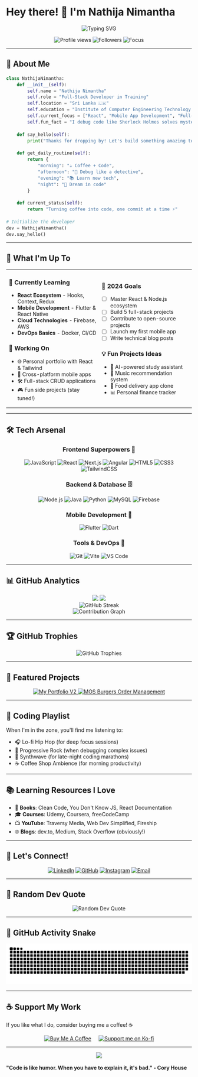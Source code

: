 # Hey there! 👋 I'm Nathija Nimantha

<div align="center">
  <img src="https://readme-typing-svg.herokuapp.com?font=Fira+Code&size=28&duration=3000&pause=1000&color=00D9FF&center=true&vCenter=true&width=800&lines=👨‍💻+Full-Stack+Developer;💼+Open+to+Work+%7C+Remote+%7C+Freelance;⚛️+React+%26+Flutter+Developer;📱+Mobile+App+Developer;🧠+Always+Learning+and+Building;🌐+Passionate+about+Clean+UI+%2B+UX" alt="Typing SVG" />
</div>


<p align="center">
  <img src="https://komarev.com/ghpvc/?username=nathija-nimantha&label=Profile%20views&color=brightgreen&style=for-the-badge" alt="Profile views" />
  <img src="https://img.shields.io/github/followers/nathija-nimantha?label=Followers&style=for-the-badge&color=blue" alt="Followers" />
  <img src="https://img.shields.io/badge/Focus-Full%20Stack%20Development-brightgreen?style=for-the-badge" alt="Focus" />
</p>

---

## 🚀 About Me

```python
class NathijaNimantha:
    def __init__(self):
        self.name = "Nathija Nimantha"
        self.role = "Full-Stack Developer in Training"
        self.location = "Sri Lanka 🇱🇰"
        self.education = "Institute of Computer Engineering Technology (iCET)"
        self.current_focus = ["React", "Mobile App Development", "Full-Stack Magic"]
        self.fun_fact = "I debug code like Sherlock Holmes solves mysteries 🕵️‍♂️"
        
    def say_hello(self):
        print("Thanks for dropping by! Let's build something amazing together! 🚀")
    
    def get_daily_routine(self):
        return {
            "morning": "☕ Coffee + Code",
            "afternoon": "🐛 Debug like a detective", 
            "evening": "📚 Learn new tech",
            "night": "🌙 Dream in code"
        }
    
    def current_status(self):
        return "Turning coffee into code, one commit at a time ⚡"

# Initialize the developer
dev = NathijaNimantha()
dev.say_hello()
```

---

## 🎯 What I'm Up To

<table>
<tr>
<td width="50%">

### 🌱 Currently Learning
- **React Ecosystem** - Hooks, Context, Redux
- **Mobile Development** - Flutter & React Native
- **Cloud Technologies** - Firebase, AWS
- **DevOps Basics** - Docker, CI/CD

### 🔭 Working On
- 🌐 Personal portfolio with React & Tailwind
- 📱 Cross-platform mobile apps
- 🛠️ Full-stack CRUD applications
- 🎮 Fun side projects (stay tuned!)

</td>
<td width="50%">

### 🎯 2024 Goals
- [ ] Master React & Node.js ecosystem
- [ ] Build 5 full-stack projects
- [ ] Contribute to open-source projects
- [ ] Launch my first mobile app
- [ ] Write technical blog posts

### 💡 Fun Projects Ideas
- 🤖 AI-powered study assistant
- 🎵 Music recommendation system
- 🍕 Food delivery app clone
- 📊 Personal finance tracker

</td>
</tr>
</table>

---

## 🛠️ Tech Arsenal

<div align="center">

### Frontend Superpowers 💪
![JavaScript](https://img.shields.io/badge/JavaScript-F7DF1E?style=for-the-badge&logo=javascript&logoColor=black)
![React](https://img.shields.io/badge/React-20232A?style=for-the-badge&logo=react&logoColor=61DAFB)
![Next.js](https://img.shields.io/badge/Next.js-000000?style=for-the-badge&logo=nextdotjs&logoColor=white)
![Angular](https://img.shields.io/badge/Angular-DD0031?style=for-the-badge&logo=angular&logoColor=white)
![HTML5](https://img.shields.io/badge/HTML5-E34F26?style=for-the-badge&logo=html5&logoColor=white)
![CSS3](https://img.shields.io/badge/CSS3-1572B6?style=for-the-badge&logo=css3&logoColor=white)
![TailwindCSS](https://img.shields.io/badge/Tailwind_CSS-38B2AC?style=for-the-badge&logo=tailwind-css&logoColor=white)

### Backend & Database 🗄️
![Node.js](https://img.shields.io/badge/Node.js-43853D?style=for-the-badge&logo=node.js&logoColor=white)
![Java](https://img.shields.io/badge/Java-ED8B00?style=for-the-badge&logo=java&logoColor=white)
![Python](https://img.shields.io/badge/Python-3776AB?style=for-the-badge&logo=python&logoColor=white)
![MySQL](https://img.shields.io/badge/MySQL-00000F?style=for-the-badge&logo=mysql&logoColor=white)
![Firebase](https://img.shields.io/badge/Firebase-039BE5?style=for-the-badge&logo=Firebase&logoColor=white)

### Mobile Development 📱
![Flutter](https://img.shields.io/badge/Flutter-02569B?style=for-the-badge&logo=flutter&logoColor=white)
![Dart](https://img.shields.io/badge/Dart-0175C2?style=for-the-badge&logo=dart&logoColor=white)

### Tools & DevOps 🔧
![Git](https://img.shields.io/badge/Git-F05032?style=for-the-badge&logo=git&logoColor=white)
![Vite](https://img.shields.io/badge/Vite-646CFF?style=for-the-badge&logo=vite&logoColor=white)
![VS Code](https://img.shields.io/badge/VS_Code-0078D4?style=for-the-badge&logo=visual%20studio%20code&logoColor=white)

</div>

---

## 📊 GitHub Analytics

<div align="center">
  <img height="180em" src="https://github-readme-stats.vercel.app/api?username=nathija-nimantha&show_icons=true&theme=tokyonight&include_all_commits=true&count_private=true"/>
  <img height="180em" src="https://github-readme-stats.vercel.app/api/top-langs/?username=nathija-nimantha&layout=compact&langs_count=8&theme=tokyonight"/>
</div>

<div align="center">
  <img src="https://streak-stats.demolab.com/?user=nathija-nimantha&theme=tokyonight" alt="GitHub Streak" />
</div>

<div align="center">
  <img src="https://github-readme-activity-graph.vercel.app/graph?username=nathija-nimantha&theme=tokyo-night&bg_color=1a1b27&color=70a5fd&line=70a5fd&point=c3e88d&area=true&hide_border=true" alt="Contribution Graph"/>
</div>

---

## 🏆 GitHub Trophies

<div align="center">
  <img src="https://github-profile-trophy.vercel.app/?username=nathija-nimantha&theme=tokyonight&no-frame=true&no-bg=true&margin-w=4" alt="GitHub Trophies"/>
</div>

---

## 💼 Featured Projects

<div align="center">
  <a href="https://github.com/nathija-nimantha/my-portfolio-v2">
    <img src="https://github-readme-stats.vercel.app/api/pin/?username=nathija-nimantha&repo=my-portfolio-v2&theme=tokyonight" alt="My Portfolio V2"/>
  </a>
  <a href="https://github.com/nathija-nimantha/MOS-Burgers-Order-Management">
    <img src="https://github-readme-stats.vercel.app/api/pin/?username=nathija-nimantha&repo=MOS-Burgers-Order-Management&theme=tokyonight" alt="MOS Burgers Order Management"/>
  </a>
</div>

---

## 🎵 Coding Playlist

When I'm in the zone, you'll find me listening to:
- 🎧 Lo-fi Hip Hop (for deep focus sessions)
- 🎸 Progressive Rock (when debugging complex issues)
- 🎹 Synthwave (for late-night coding marathons)
- ☕ Coffee Shop Ambience (for morning productivity)

---

## 📚 Learning Resources I Love

- 📖 **Books**: Clean Code, You Don't Know JS, React Documentation
- 🎓 **Courses**: Udemy, Coursera, freeCodeCamp
- 📺 **YouTube**: Traversy Media, Web Dev Simplified, Fireship
- 🌐 **Blogs**: dev.to, Medium, Stack Overflow (obviously!)

---

## 🤝 Let's Connect!

<div align="center">
  
  [![LinkedIn](https://img.shields.io/badge/LinkedIn-0077B5?style=for-the-badge&logo=linkedin&logoColor=white)](https://linkedin.com/in/nathija-nimantha)
  [![GitHub](https://img.shields.io/badge/GitHub-100000?style=for-the-badge&logo=github&logoColor=white)](https://github.com/nathija-nimantha)
  [![Instagram](https://img.shields.io/badge/Instagram-E4405F?style=for-the-badge&logo=instagram&logoColor=white)](https://instagram.com/nwooy_to_morrow)
  [![Email](https://img.shields.io/badge/Email-D14836?style=for-the-badge&logo=gmail&logoColor=white)](mailto:nathijanimantha10@gmail.com)
  
</div>

---

## 💭 Random Dev Quote

<div align="center">
  <img src="https://quotes-github-readme.vercel.app/api?type=horizontal&theme=tokyonight" alt="Random Dev Quote"/>
</div>

---

## 🐍 GitHub Activity Snake

<div align="center">
  <img src="https://github.com/nathija-nimantha/Nathija-Nimantha/blob/output/github-snake-dark.svg" alt="Snake animation" />
</div>

---

## ☕ Support My Work

If you like what I do, consider buying me a coffee! ☕

<div align="center" style="display: flex; justify-content: center; gap: 20px; flex-wrap: wrap;">
  <a href="https://www.buymeacoffee.com/nathija.nimantha" target="_blank">
    <img src="https://cdn.buymeacoffee.com/buttons/v2/default-yellow.png" height="50" width="210" alt="Buy Me A Coffee" />
  </a>
  <a href="https://ko-fi.com/M4M3ZEEZO" target="_blank">
    <img src="https://cdn.ko-fi.com/cdn/kofi5.png?v=3" height="50" alt="Support me on Ko-fi">
  </a>
</div>

---

<div align="center">
  <img src="https://capsule-render.vercel.app/api?type=waving&color=gradient&height=100&section=footer&text=Thanks%20for%20visiting!&fontSize=16&fontAlignY=75&desc=Let's%20build%20something%20amazing%20together!&descAlignY=51&descAlign=62"/>
</div>

**"Code is like humor. When you have to explain it, it's bad." - Cory House**
